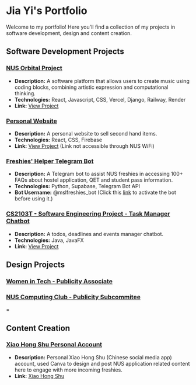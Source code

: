 # Jia Yi's Portfolio

Welcome to my portfolio! Here you'll find a collection of my projects in software development, design and content creation.

## Software Development Projects

### [NUS Orbital Project](#)
* **Description:** A software platform that allows users to create music using coding blocks, combining artistic expression and computational thinking.
* **Technologies:** React, Javascript, CSS, Vercel, Django, Railway, Render
* **Link:** [View Project](https://algorhythm-milestone2.vercel.app/)

### [Personal Website](#)
* **Description:** A personal website to sell second hand items.
* **Technologies:** React, CSS, Firebase
* **Link:** [View Project](https://2ndhand-tawny.vercel.app/) (Link not accessible through NUS WiFi)

### [Freshies' Helper Telegram Bot](#)
* **Description:** A Telegram bot to assist NUS freshies in accessing 100+ FAQs about hostel application, QET and student pass information.
* **Technologies:** Python, Supabase, Telegram Bot API
* **Bot Username:**  @mslfreshies_bot (Click this [link](https://api.render.com/deploy/srv-cptv1pl6l47c7383pcog?key=Cpf6YeHVqFc) to activate the bot before using it.)

### [CS2103T - Software Engineering Project - Task Manager Chatbot](#)
* **Description:** A todos, deadlines and events manager chatbot.
* **Technologies:** Java, JavaFX
* **Link:** [View Project](https://github.com/JiaYi-Gallium369/ip)

## Design Projects

### [Women in Tech - Publicity Associate](#)


### [NUS Computing Club - Publicity Subcommitee](#)
=

## Content Creation

### [Xiao Hong Shu Personal Account](#)
* **Description:** Personal Xiao Hong Shu (Chinese social media app) account, used Canva to design and post NUS application related content here to engage with more incoming freshies.
* **Link:** [Xiao Hong Shu](https://www.xiaohongshu.com/user/profile/63e5f4e4000000002702a8b7?xhsshare=CopyLink&appuid=63e5f4e4000000002702a8b7&apptime=1720152918&share_id=b390fed092534a9685e9c69458196a53&tab=note)

